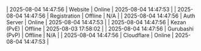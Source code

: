 | 2025-08-04 14:47:56 | Website | Online | 2025-08-04 14:47:53 |
| 2025-08-04 14:47:56 | Registration | Offline | N/A |
| 2025-08-04 14:47:56 | Auth Server | Online | 2025-08-04 14:47:53 |
| 2025-08-04 14:47:56 | Kezan (PvE) | Offline | 2025-08-03 17:58:02 |
| 2025-08-04 14:47:56 | Gurubashi (PvP) | Offline | N/A |
| 2025-08-04 14:47:56 | Cloudflare | Online | 2025-08-04 14:47:53 |

